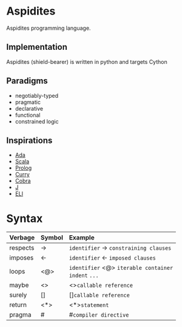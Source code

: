 # Aspidites

Aspidites programming language.

## Implementation

Aspidites (shield-bearer) is written in python and targets Cython


## Paradigms

- negotiably-typed
- pragmatic
- declarative
- functional
- constrained logic

## Inspirations

- [Ada](https://www.adacore.com/get-started)
- [Scala](https://www.scala-lang.org/)
- [Prolog](https://www.swi-prolog.org/features.html)
- [Curry](https://curry.pages.ps.informatik.uni-kiel.de/curry-lang.org/)
- [Cobra](http://cobra-language.com/)
- [J](https://www.jsoftware.com/#/README)
- [ELI](https://fastarray.appspot.com/index.html)

# Syntax

| Verbage  | Symbol | Example                                               |
|:---------|:-------|:------------------------------------------------------|
| respects | ->     | `identifier` -> `constraining clauses`                    |
| imposes  | <-     | `identifier` <- `imposed clauses`                         |
| loops    | <@>    | `identifier` <@> `iterable container`<br>`indent` `...` |
| maybe    | <>     | <>`callable reference`                                  |
| surely   | []     | []`callable reference`                                  |
| return   | <*>    | <*>`statement `                                        |
| pragma   |  #     | #`compiler directive`

